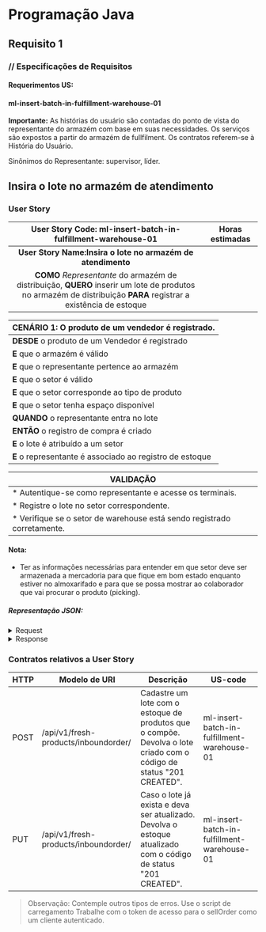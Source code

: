 # Programação Java
## Requisito 1
### // Especificações de Requisitos

#### Requerimentos US:
#### ml-insert-batch-in-fulfillment-warehouse-01

**Importante:**
As histórias do usuário são contadas do ponto de vista do representante do armazém com base
em suas necessidades. Os serviços são expostos a partir do armazém de fullfilment. Os contratos
referem-se à História do Usuário.

Sinônimos do Representante: supervisor, líder.

## Insira o lote no armazém de atendimento
### User Story

|                                                   User Story Code: ml-insert-batch-in-fulfillment-warehouse-01                                                   | Horas estimadas |
|:----------------------------------------------------------------------------------------------------------------------------------------------------------------:|:---------------:|
|                                                   **User Story Name:Insira o lote no armazém de atendimento**                                                    |                 |
| **COMO** _Representante_ do armazém de distribuição, **QUERO** inserir um lote de produtos no armazém de distribuição **PARA** registrar a existência de estoque ||

| **CENÁRIO 1:** O produto de um vendedor é registrado.    |
|:---------------------------------------------------------|
| **DESDE** o produto de um Vendedor é registrado          |
| **E** que o armazém é válido                             |
| **E** que o representante pertence ao armazém            |
| **E** que o setor é válido                               |
| **E** que o setor corresponde ao tipo de produto         |
| **E** que o setor tenha espaço disponível                |
| **QUANDO** o representante entra no lote                 |
| **ENTÃO** o registro de compra é criado                  |
| **E** o lote é atribuído a um setor                      |
| **E** o representante é associado ao registro de estoque |

| VALIDAÇÃO                                                               |
|-------------------------------------------------------------------------|
| * Autentique-se como representante e acesse os terminais.               |
| * Registre o lote no setor correspondente.                              |
| * Verifique se o setor de warehouse está sendo registrado corretamente. |

#### Nota:
* Ter as informações necessárias para entender em que setor deve ser armazenada a
mercadoria para que fique em bom estado enquanto estiver no almoxarifado e para que
se possa mostrar ao colaborador que vai procurar o produto (picking).

##### Representação JSON:
<details><summary>Request</summary><p>

```JSON
{
  "inbound_order": {
    "order_number": "int",
    "order_date": "LocalDate",
    "section": {
      "section_code": "string",
      "warehouse_code": "string"
    },
    "batch_stock": [
      {
        "batch_number": "int",
        "advertise_id": "String",
        "current_temperature": "Float",
        "minimum_temperature": "Float",
        "initial_quantity": "int",
        "current_quantity": "int",
        "manufacturing_date": "LocalDate",
        "manufacturing_time": "LocalDateTime",
        "due_date": "LocalDate"
      }
    ]
  }
}
```
</p>
</details>

<details><summary>Response</summary><p>

```JSON
{ "batchStock": [
      {
        "batch_number":"int",
        "product_nd":"String",
        "current_temperature":"Float",
        "minimum_temperature":"Float",
        "initial_quantity":"int",
        "current_quantity":"int",
        "manufacturing_Date":"LocalDate",
        "manufacturing_Time":"LocalDateTime",
        "due_date":"LocalDate"
      }
]}
```
</p>
</details>

### Contratos relativos a User Story
| HTTP | Modelo de URI                        | Descrição                                                                                                            | US-code                                     |
|------|--------------------------------------|----------------------------------------------------------------------------------------------------------------------|---------------------------------------------|
| POST | /api/v1/fresh-products/inboundorder/ | Cadastre um lote com o estoque de produtos que o compõe. Devolva o lote criado com o código de status "201 CREATED". | ml-insert-batch-in-fulfillment-warehouse-01 |
| PUT  | /api/v1/fresh-products/inboundorder/ | Caso o lote já exista e deva ser atualizado. <br>Devolva o estoque atualizado com o código de status "201 CREATED".  | ml-insert-batch-in-fulfillment-warehouse-01 |

> Observação:
Contemple outros tipos de erros.
Use o script de carregamento
Trabalhe com o token de acesso para o sellOrder como um cliente autenticado.